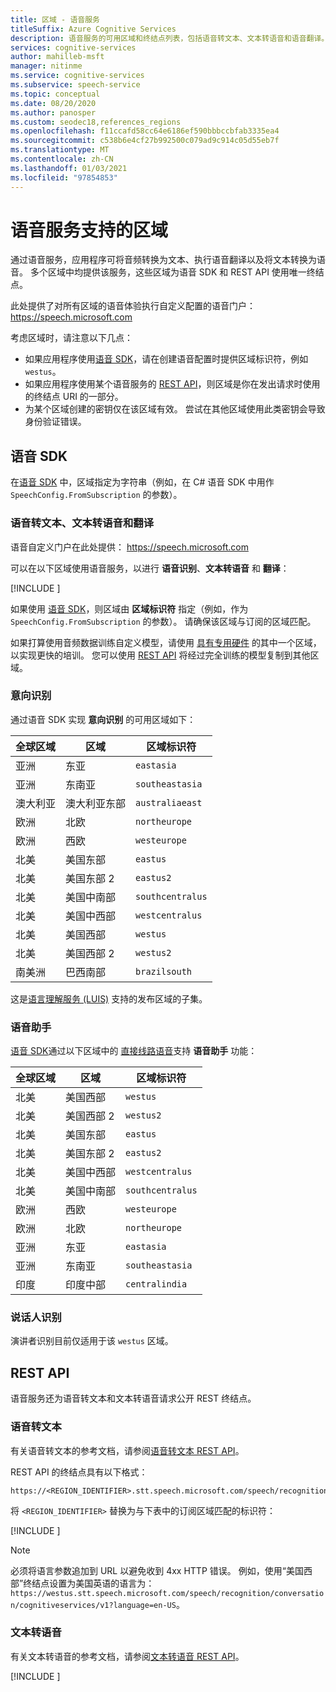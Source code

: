 ```yaml
---
title: 区域 - 语音服务
titleSuffix: Azure Cognitive Services
description: 语音服务的可用区域和终结点列表，包括语音转文本、文本转语音和语音翻译。
services: cognitive-services
author: mahilleb-msft
manager: nitinme
ms.service: cognitive-services
ms.subservice: speech-service
ms.topic: conceptual
ms.date: 08/20/2020
ms.author: panosper
ms.custom: seodec18,references_regions
ms.openlocfilehash: f11ccafd58cc64e6186ef590bbbccbfab3335ea4
ms.sourcegitcommit: c538b6e4cf27b992500c079ad9c914c05d55eb7f
ms.translationtype: MT
ms.contentlocale: zh-CN
ms.lasthandoff: 01/03/2021
ms.locfileid: "97854853"
---
```

# <a name="speech-service-supported-regions"></a>语音服务支持的区域

通过语音服务，应用程序可将音频转换为文本、执行语音翻译以及将文本转换为语音。 多个区域中均提供该服务，这些区域为语音 SDK 和 REST API 使用唯一终结点。

此处提供了对所有区域的语音体验执行自定义配置的语音门户： https://speech.microsoft.com

考虑区域时，请注意以下几点：

* 如果应用程序使用[语音 SDK](speech-sdk.md)，请在创建语音配置时提供区域标识符，例如 `westus`。
* 如果应用程序使用某个语音服务的 [REST API](./overview.md#reference-docs)，则区域是你在发出请求时使用的终结点 URI 的一部分。
* 为某个区域创建的密钥仅在该区域有效。 尝试在其他区域使用此类密钥会导致身份验证错误。

## <a name="speech-sdk"></a>语音 SDK

在[语音 SDK](speech-sdk.md) 中，区域指定为字符串（例如，在 C# 语音 SDK 中用作 `SpeechConfig.FromSubscription` 的参数）。

### <a name="speech-to-text-text-to-speech-and-translation"></a>语音转文本、文本转语音和翻译

语音自定义门户在此处提供： https://speech.microsoft.com

可以在以下区域使用语音服务，以进行 **语音识别**、**文本转语音** 和 **翻译**：

[!INCLUDE [](../../../includes/cognitive-services-speech-service-region-identifier.md)]

如果使用 [语音 SDK](speech-sdk.md)，则区域由 **区域标识符** 指定（例如，作为 `SpeechConfig.FromSubscription` 的参数）。 请确保该区域与订阅的区域匹配。

如果打算使用音频数据训练自定义模型，请使用 [具有专用硬件](custom-speech-overview.md#set-up-your-azure-account) 的其中一个区域，以实现更快的培训。 您可以使用 [REST API](https://centralus.dev.cognitive.microsoft.com/docs/services/speech-to-text-api-v3-0/operations/CopyModelToSubscription) 将经过完全训练的模型复制到其他区域。

### <a name="intent-recognition"></a>意向识别

通过语音 SDK 实现 **意向识别** 的可用区域如下：

| 全球区域 | 区域           | 区域标识符 |
| ------------- | ---------------- | -------------------- |
| 亚洲          | 东亚        | `eastasia`           |
| 亚洲          | 东南亚   | `southeastasia`      |
| 澳大利亚     | 澳大利亚东部   | `australiaeast`      |
| 欧洲        | 北欧     | `northeurope`        |
| 欧洲        | 西欧      | `westeurope`         |
| 北美 | 美国东部          | `eastus`             |
| 北美 | 美国东部 2        | `eastus2`            |
| 北美 | 美国中南部 | `southcentralus`     |
| 北美 | 美国中西部  | `westcentralus`      |
| 北美 | 美国西部          | `westus`             |
| 北美 | 美国西部 2        | `westus2`            |
| 南美洲 | 巴西南部     | `brazilsouth`        |

这是[语言理解服务 (LUIS)](../luis/luis-reference-regions.md) 支持的发布区域的子集。

### <a name="voice-assistants"></a>语音助手

[语音 SDK](speech-sdk.md)通过以下区域中的 [直接线路语音](https://docs.microsoft.com/azure/cognitive-services/speech-service/direct-line-speech)支持 **语音助手** 功能：

| 全球区域 | 区域           | 区域标识符    |
| ------------- | ---------------- | -------------------- |
| 北美 | 美国西部          | `westus`             |
| 北美 | 美国西部 2        | `westus2`            |
| 北美 | 美国东部          | `eastus`             |
| 北美 | 美国东部 2        | `eastus2`            |
| 北美 | 美国中西部  | `westcentralus`      |
| 北美 | 美国中南部 | `southcentralus`     |
| 欧洲        | 西欧      | `westeurope`         |
| 欧洲        | 北欧     | `northeurope`        |
| 亚洲          | 东亚        | `eastasia`           |
| 亚洲          | 东南亚   | `southeastasia`      |
| 印度         | 印度中部    | `centralindia`       |

### <a name="speaker-recognition"></a>说话人识别

演讲者识别目前仅适用于该 `westus` 区域。

## <a name="rest-apis"></a>REST API

语音服务还为语音转文本和文本转语音请求公开 REST 终结点。

### <a name="speech-to-text"></a>语音转文本

有关语音转文本的参考文档，请参阅[语音转文本 REST API](rest-speech-to-text.md)。

REST API 的终结点具有以下格式：

```
https://<REGION_IDENTIFIER>.stt.speech.microsoft.com/speech/recognition/conversation/cognitiveservices/v1
```

将 `<REGION_IDENTIFIER>` 替换为与下表中的订阅区域匹配的标识符：

[!INCLUDE [](../../../includes/cognitive-services-speech-service-region-identifier.md)]

> [!NOTE]
> 必须将语言参数追加到 URL 以避免收到 4xx HTTP 错误。 例如，使用“美国西部”终结点设置为美国英语的语言为：`https://westus.stt.speech.microsoft.com/speech/recognition/conversation/cognitiveservices/v1?language=en-US`。

### <a name="text-to-speech"></a>文本转语音

有关文本转语音的参考文档，请参阅[文本转语音 REST API](rest-text-to-speech.md)。

[!INCLUDE [](../../../includes/cognitive-services-speech-service-endpoints-text-to-speech.md)]